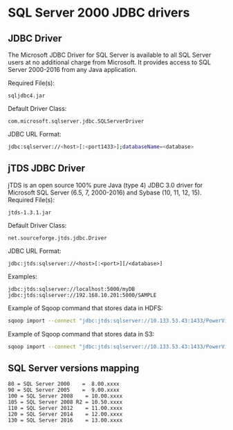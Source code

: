 # SQL Server 2000 JDBC drivers

## JDBC Driver
The Microsoft JDBC Driver for SQL Server is available to all SQL Server users at no additional charge from Microsoft. It provides access to SQL Server 2000-2016 from any Java application.

Required File(s):
```
sqljdbc4.jar
```
Default Driver Class:
```
com.microsoft.sqlserver.jdbc.SQLServerDriver
```
JDBC URL Format:
```sh
jdbc:sqlserver://<host>[:<port1433>];databaseName=<database>
```


## jTDS JDBC Driver
jTDS is an open source 100% pure Java (type 4) JDBC 3.0 driver for Microsoft SQL Server (6.5, 7, 2000-2016) and Sybase (10, 11, 12, 15).
Required File(s):
```
jtds-1.3.1.jar
```
Default Driver Class:
```
net.sourceforge.jtds.jdbc.Driver
```
JDBC URL Format:
```
jdbc:jtds:sqlserver://<host>[:<port>][/<database>] 
```

Examples:
```
jdbc:jtds:sqlserver://localhost:5000/myDB
jdbc:jtds:sqlserver://192.168.10.201:5000/SAMPLE
 ```

Example of Sqoop command that stores data in HDFS: 

```sh
sqoop import --connect "jdbc:jtds:sqlserver://10.133.53.43:1433/PowerView" --connection-manager org.apache.sqoop.manager.SQLServerManager --query 'select * from dbo.ptra where $CONDITIONS' --driver net.sourceforge.jtds.jdbc.Driver --username sgroup --password <password> --target-dir hdfs:///user/hive/warehouse/ptra --num-mappers 1
```

Example of Sqoop command that stores data in S3: 

```sh
sqoop import --connect "jdbc:jtds:sqlserver://10.133.53.43:1433/PowerView" --connection-manager org.apache.sqoop.manager.SQLServerManager --query 'select * from dbo.ptra where $CONDITIONS' --driver net.sourceforge.jtds.jdbc.Driver --username sgroup --password <password> --target-dir s3://dmytro-dw/staging/ptra --num-mappers 1
```

## SQL Server versions mapping

```
80 = SQL Server 2000    =  8.00.xxxx
90 = SQL Server 2005    =  9.00.xxxx
100 = SQL Server 2008    = 10.00.xxxx
105 = SQL Server 2008 R2 = 10.50.xxxx
110 = SQL Server 2012    = 11.00.xxxx
120 = SQL Server 2014    = 12.00.xxxx
130 = SQL Server 2016    = 13.00.xxxx
```